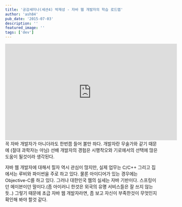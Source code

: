```yaml
---
title: '공감세미나(세션4) 박재성 - 자바 웹 개발자의 학습 로드맵'
author: 'ash84'
pub_date: '2015-07-03'
description: ''
featured_image: ''
tags: ['dev']
---
```



<center>  
<iframe allowfullscreen="" frameborder="0" height="315" src="http://www.youtube.com/embed/3mgMwObtaQ0" width="560"></iframe>  
</center><span style="font-size: 11pt; ">꼭 자바 개발자가 아니더라도 한번쯤 들어 볼만 하다. 개발자란 무술가와 </span><span style="font-size: 11pt; ">같기 때문에 (절대 과학자는 아님) 선배 개발자의 경험은 시행착오와 기로에서의 선택에 많은 도움이 될것이라 생각된다. </span>

<span style="font-size: 11pt; ">자바 웹 개발자에 대해서 필자 역시 관심이 많지만, 실제 업무는 C/C++ 그리고 집에서는 루비와 파이썬을 주로 하고 있다. 물론 아이디어가 있는 경우에는 Objective-C를 하고 있다. 그러나 대한민국 웹의 실세는 자바 기반이다. 스프링이던 메이븐이던 말이다.(좀 아이러니 한것은 외국의 유명 서비스들은 잘 쓰지 않는듯..) 그렇기 때문에 초급 자바 웹 개발자라면, 좀 보고 자신이 부족한것이 무엇인지 확인해 봐야 할것 같다. </span>



